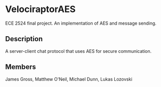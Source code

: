 VelociraptorAES
===============

ECE 2524 final project. An implementation of AES and message sending.

<h2>Description</h2>
A server-client chat protocol that uses AES for secure communication.

<h2>Members</h2>
James Gross, Matthew O'Neil, Michael Dunn, Lukas Lozovski